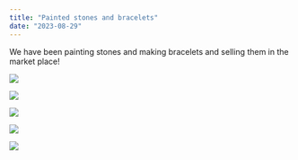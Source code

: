 ```yaml
---
title: "Painted stones and bracelets"
date: "2023-08-29"
---
```


We have been painting stones and making bracelets and selling them in the market place!

![](images/20230801_184740-461x1024.jpg)

![](images/20230801_184748-461x1024.jpg)

![](images/20230801_184710-461x1024.jpg)

![](images/20230801_184633-461x1024.jpg)

![](images/20230801_184754-461x1024.jpg)
